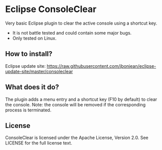 # Eclipse ConsoleClear

Very basic Eclipse plugin to clear the active console using a shortcut key.

 * It is not battle tested and could contain some major bugs.
 * Only tested on Linux.

## How to install?

Eclipse update site: https://raw.githubusercontent.com/jbonjean/eclipse-update-site/master/consoleclear

## What does it do?

The plugin adds a menu entry and a shortcut key (F10 by default) to clear the console.
Note: the console will be removed if the corresponding process is terminated.

## License

ConsoleClear is licensed under the Apache License, Version 2.0. See LICENSE for the full license text.
